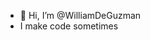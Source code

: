 - 👋 Hi, I’m @WilliamDeGuzman
- I make code sometimes

<!---
WilliamDeGuzman/WilliamDeGuzman is a ✨ special ✨ repository because its `README.md` (this file) appears on your GitHub profile.
You can click the Preview link to take a look at your changes.
--->
